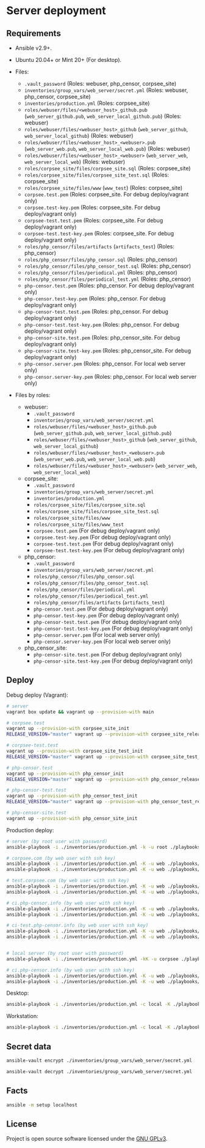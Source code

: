Server deployment
=================

Requirements
------------

* Ansible v2.9+.

* Ubuntu 20.04+ or Mint 20+ (For desktop).

* Files:
    * `.vault_password` (Roles: webuser, php_censor, corpsee_site)
    * `inventories/group_vars/web_server/secret.yml` (Roles: webuser, php_censor, corpsee_site)
    * `inventories/production.yml` (Roles: corpsee_site)
    * `roles/webuser/files/<webuser_host>_github.pub` (`web_server_github.pub`, `web_server_local_github.pub`) (Roles: webuser)
    * `roles/webuser/files/<webuser_host>_github` (`web_server_github`, `web_server_local_github`) (Roles: webuser)
    * `roles/webuser/files/<webuser_host>_<webuser>.pub` (`web_server_web.pub`, `web_server_local_web.pub`) (Roles: webuser)
    * `roles/webuser/files/<webuser_host>_<webuser>` (`web_server_web`, `web_server_local_web`) (Roles: webuser)
    * `roles/corpsee_site/files/corpsee_site.sql` (Roles: corpsee_site)
    * `roles/corpsee_site/files/corpsee_site_test.sql` (Roles: corpsee_site)
    * `roles/corpsee_site/files/www` (`www_test`) (Roles: corpsee_site)
    * `corpsee.test.pem` (Roles: corpsee_site. For debug deploy/vagrant only)
    * `corpsee.test-key.pem` (Roles: corpsee_site. For debug deploy/vagrant only)
    * `corpsee-test.test.pem` (Roles: corpsee_site. For debug deploy/vagrant only)
    * `corpsee-test.test-key.pem` (Roles: corpsee_site. For debug deploy/vagrant only)
    * `roles/php_censor/files/artifacts` (`artifacts_test`) (Roles: php_censor)
    * `roles/php_censor/files/php_censor.sql` (Roles: php_censor)
    * `roles/php_censor/files/php_censor_test.sql` (Roles: php_censor)
    * `roles/php_censor/files/periodical.yml` (Roles: php_censor)
    * `roles/php_censor/files/periodical_test.yml` (Roles: php_censor)
    * `php-censor.test.pem` (Roles: php_censor. For debug deploy/vagrant only)
    * `php-censor.test-key.pem` (Roles: php_censor. For debug deploy/vagrant only)
    * `php-censor-test.test.pem` (Roles: php_censor. For debug deploy/vagrant only)
    * `php-censor-test.test-key.pem` (Roles: php_censor. For debug deploy/vagrant only)
    * `php-censor-site.test.pem` (Roles: php_censor_site. For debug deploy/vagrant only)
    * `php-censor-site.test-key.pem` (Roles: php_censor_site. For debug deploy/vagrant only)
    * `php-censor.server.pem` (Roles: php_censor. For local web server only)
    * `php-censor.server-key.pem` (Roles: php_censor. For local web server only)

* Files by roles:
    * webuser:
        * `.vault_password`
        * `inventories/group_vars/web_server/secret.yml`
        * `roles/webuser/files/<webuser_host>_github.pub` (`web_server_github.pub`, `web_server_local_github.pub`)
        * `roles/webuser/files/<webuser_host>_github` (`web_server_github`, `web_server_local_github`)
        * `roles/webuser/files/<webuser_host>_<webuser>.pub` (`web_server_web.pub`, `web_server_local_web.pub`)
        * `roles/webuser/files/<webuser_host>_<webuser>` (`web_server_web`, `web_server_local_web`)
    * corpsee_site:
        * `.vault_password`
        * `inventories/group_vars/web_server/secret.yml`
        * `inventories/production.yml`
        * `roles/corpsee_site/files/corpsee_site.sql`
        * `roles/corpsee_site/files/corpsee_site_test.sql`
        * `roles/corpsee_site/files/www`
        * `roles/corpsee_site/files/www_test`
        * `corpsee.test.pem` (For debug deploy/vagrant only)
        * `corpsee.test-key.pem` (For debug deploy/vagrant only)
        * `corpsee-test.test.pem` (For debug deploy/vagrant only)
        * `corpsee-test.test-key.pem` (For debug deploy/vagrant only)
    * php_censor:
        * `.vault_password`
        * `inventories/group_vars/web_server/secret.yml`
        * `roles/php_censor/files/php_censor.sql`
        * `roles/php_censor/files/php_censor_test.sql`
        * `roles/php_censor/files/periodical.yml`
        * `roles/php_censor/files/periodical_test.yml`
        * `roles/php_censor/files/artifacts` (`artifacts_test`)
        * `php-censor.test.pem` (For debug deploy/vagrant only)
        * `php-censor.test-key.pem` (For debug deploy/vagrant only)
        * `php-censor-test.test.pem` (For debug deploy/vagrant only)
        * `php-censor-test.test-key.pem` (For debug deploy/vagrant only)
        * `php-censor.server.pem` (For local web server only)
        * `php-censor.server-key.pem` (For local web server only)
    * php_censor_site:
        * `php-censor-site.test.pem` (For debug deploy/vagrant only)
        * `php-censor-site.test-key.pem` (For debug deploy/vagrant only)

Deploy
------

Debug deploy (Vagrant):

```bash
# server
vagrant box update && vagrant up --provision-with main

# corpsee.test
vagrant up --provision-with corpsee_site_init
RELEASE_VERSION="master" vagrant up --provision-with corpsee_site_release

# corpsee-test.test
vagrant up --provision-with corpsee_site_test_init
RELEASE_VERSION="master" vagrant up --provision-with corpsee_site_test_release

# php-censor.test
vagrant up --provision-with php_censor_init
RELEASE_VERSION="master" vagrant up --provision-with php_censor_release

# php-censor-test.test
vagrant up --provision-with php_censor_test_init
RELEASE_VERSION="master" vagrant up --provision-with php_censor_test_release

# php-censor-site.test
vagrant up --provision-with php_censor_site_init
```

Production deploy:

```bash
# server (by root user with password)
ansible-playbook -i ./inventories/production.yml -k -u root ./playbooks/web_server/main.yml -v

# corpsee.com (by web user with ssh key)
ansible-playbook -i ./inventories/production.yml -K -u web ./playbooks/web_server/corpsee_site_init.yml -v
ansible-playbook -i ./inventories/production.yml -K -u web ./playbooks/web_server/corpsee_site_release.yml --extra-vars="corpsee_site_version=master" -v

# test.corpsee.com (by web user with ssh key)
ansible-playbook -i ./inventories/production.yml -K -u web ./playbooks/web_server/corpsee_site_test_init.yml -v
ansible-playbook -i ./inventories/production.yml -K -u web ./playbooks/web_server/corpsee_site_test_release.yml --extra-vars="corpsee_site_version=master" -v

# ci.php-censor.info (by web user with ssh key)
ansible-playbook -i ./inventories/production.yml -K -u web ./playbooks/web_server/php_censor_init.yml -v
ansible-playbook -i ./inventories/production.yml -K -u web ./playbooks/web_server/php_censor_release.yml --extra-vars="php_censor_version=master" -v

# ci-test.php-censor.info (by web user with ssh key)
ansible-playbook -i ./inventories/production.yml -K -u web ./playbooks/web_server/php_censor_test_init.yml -v
ansible-playbook -i ./inventories/production.yml -K -u web ./playbooks/web_server/php_censor_test_release.yml --extra-vars="php_censor_version=master" -v


# local server (by root user with password)
ansible-playbook -i ./inventories/production.yml -kK -u corpsee ./playbooks/web_server_local/main.yml -v

# ci.php-censor.info (by web user with ssh key)
ansible-playbook -i ./inventories/production.yml -K -u web ./playbooks/web_server_local/php_censor_init.yml -v
ansible-playbook -i ./inventories/production.yml -K -u web ./playbooks/web_server_local/php_censor_release.yml --extra-vars="php_censor_version=master" -v
```

Desktop:

```bash
ansible-playbook -i ./inventories/production.yml -c local -K ./playbooks/desktop/main.yml -v
```

Workstation:

```bash
ansible-playbook -i ./inventories/production.yml -c local -K ./playbooks/workstation/main.yml -v
```

Secret data
-----------

```bash
ansible-vault encrypt ./inventories/group_vars/web_server/secret.yml
```

```bash
ansible-vault decrypt ./inventories/group_vars/web_server/secret.yml
```

Facts
-----

```bash
ansible -m setup localhost
```

## License

Project is open source software licensed under the [GNU GPLv3](LICENSE).
